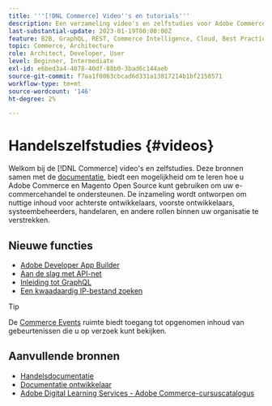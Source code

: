 ```yaml
---
title: '''[!DNL Commerce] Video''s en tutorials'''
description: Een verzameling video's en zelfstudies voor Adobe Commerce en Magento Open Source
last-substantial-update: 2023-01-19T00:00:00Z
feature: B2B, GraphQL, REST, Commerce Intelligence, Cloud, Best Practices, API Mesh, App Builder
topic: Commerce, Architecture
role: Architect, Developer, User
level: Beginner, Intermediate
exl-id: e6bed3a4-4078-40df-88b0-3bad6c144aeb
source-git-commit: f7aa1f0063cbcad6d331a13817214b1bf2158571
workflow-type: tm+mt
source-wordcount: '146'
ht-degree: 2%

---
```


# Handelszelfstudies {#videos}

Welkom bij de [!DNL Commerce] video&#39;s en zelfstudies. Deze bronnen samen met de [documentatie](https://experienceleague.adobe.com/docs/commerce.html), biedt een mogelijkheid om te leren hoe u Adobe Commerce en Magento Open Source kunt gebruiken om uw e-commercehandel te ondersteunen. De inzameling wordt ontworpen om nuttige inhoud voor achterste ontwikkelaars, voorste ontwikkelaars, systeembeheerders, handelaren, en andere rollen binnen uw organisatie te verstrekken.

<div id="whats-new-section">

## Nieuwe functies

- [Adobe Developer App Builder](../app-builder/introduction-to-app-builder.md)
- [Aan de slag met API-net](../api-mesh/getting-started-api-mesh.md)
- [Inleiding tot GraphQL](../graphql-rest/intro-graphql.md)
- [Een kwaadaardig IP-bestand zoeken](../new-relic/malicious-ip.md)

</div>
<div id="recs-overview-body-1"></div>
<div id="recs-overview-body-2"></div>
<div id="recs-overview-body-3"></div>
<div id="recs-overview-body-4"></div>
<div id="recs-overview-body-5"></div>
<div id="recs-overview-body-6"></div>

>[!TIP]
>
>De [Commerce Events](https://experienceleague.adobe.com/docs/commerce-events/events/overview.html) ruimte biedt toegang tot opgenomen inhoud van gebeurtenissen die u op verzoek kunt bekijken.

## Aanvullende bronnen

- [Handelsdocumentatie](https://experienceleague.adobe.com/docs/commerce-admin/user-guides/home.html)
- [Documentatie ontwikkelaar](https://developer.adobe.com/commerce)
- [Adobe Digital Learning Services - Adobe Commerce-cursuscatalogus](https://learning.adobe.com/catalog.html?solution=Adobe%20Commerce)
